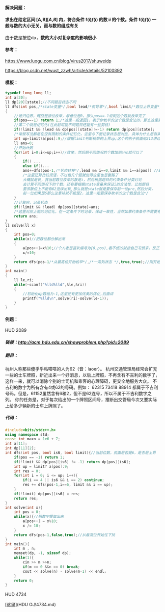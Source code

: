 #### 解决问题：

#### 求出在给定区间 [A,B][*A*,*B*] 内，符合条件 f(i)*f*(*i*) 的数 i*i* 的个数。条件 f(i)*f*(*i*) 一般与数的大小无关，而与数的组成有关

由于数是按位dp，**数的大小对复杂度的影响很小**

#### 参考：

https://www.luogu.com.cn/blog/virus2017/shuweidp

https://blog.csdn.net/wust_zzwh/article/details/52100392

#### 模板：

```cpp
typedef long long ll;
int a[20];
ll dp[20][state];//不同题目状态不同
ll dfs(int pos,/*state变量*/,bool lead/*前导零*/,bool limit/*数位上界变量*/)//不是每个题都要判断前导零
{
    //递归边界，既然是按位枚举，最低位是0，那么pos==-1说明这个数我枚举完了
    if(pos==-1) return 1;/*这里一般返回1，表示你枚举的这个数是合法的，那么这里就需要你在枚举时必须每一位都要满足题目条件，也就是说当前枚举到pos位，一定要保证前面已经枚举的数位是合法的。不过具体题目不同或者写法不同的话不一定要返回1 */
    //第二个就是记忆化(在此前可能不同题目还能有一些剪枝)
    if(!limit && !lead && dp[pos][state]!=-1) return dp[pos][state];
    /*常规写法都是在没有限制的条件记忆化，这里与下面记录状态是对应，具体为什么是有条件的记忆化后面会讲*/
    int up=limit?a[pos]:9;//根据limit判断枚举的上界up;这个的例子前面用213讲过了
    ll ans=0;
    //开始计数
    for(int i=0;i<=up;i++)//枚举，然后把不同情况的个数加到ans就可以了
    {
        if() ...
        else if()...
        ans+=dfs(pos-1,/*状态转移*/,lead && i==0,limit && i==a[pos]) //最后两个变量传参都是这样写的
        /*这里还算比较灵活，不过做几个题就觉得这里也是套路了
        大概就是说，我当前数位枚举的数是i，然后根据题目的约束条件分类讨论
        去计算不同情况下的个数，还有要根据state变量来保证i的合法性，比如题目
        要求数位上不能有62连续出现,那么就是state就是要保存前一位pre,然后分类，
        前一位如果是6那么这意味就不能是2，这里一定要保存枚举的这个数是合法*/
    }
    //计算完，记录状态
    if(!limit && !lead) dp[pos][state]=ans;
    /*这里对应上面的记忆化，在一定条件下时记录，保证一致性，当然如果约束条件不需要考虑lead，这里就是lead就完全不用考虑了*/
    return ans;
}
ll solve(ll x)
{
    int pos=0;
    while(x)//把数位都分解出来
    {
        a[pos++]=x%10;//个人老是喜欢编号为[0,pos),看不惯的就按自己习惯来，反正注意数位边界就行
        x/=10;
    }
    return dfs(pos-1/*从最高位开始枚举*/,/*一系列状态 */,true,true);//刚开始最高位都是有限制并且有前导零的，显然比最高位还要高的一位视为0嘛
}
int main()
{
    ll le,ri;
    while(~scanf("%lld%lld",&le,&ri))
    {
        //初始化dp数组为-1,这里还有更加优美的优化,后面讲
        printf("%lld\n",solve(ri)-solve(le-1));
    }
}
```

#### 例题：

HUD 2089

##### 链接：http://acm.hdu.edu.cn/showproblem.php?pid=2089

##### 题目：

杭州人称那些傻乎乎粘嗒嗒的人为62（音：laoer）。
杭州交通管理局经常会扩充一些的士车牌照，新近出来一个好消息，以后上牌照，不再含有不吉利的数字了，这样一来，就可以消除个别的士司机和乘客的心理障碍，更安全地服务大众。
不吉利的数字为所有含有4或62的号码。例如：
62315 73418 88914
都属于不吉利号码。但是，61152虽然含有6和2，但不是62连号，所以不属于不吉利数字之列。
你的任务是，对于每次给出的一个牌照区间号，推断出交管局今次又要实际上给多少辆新的士车上牌照了。

##### 代码：

```cpp
#include<bits/stdc++.h>
using namespace std;
const int maxn = 1e6 + 7;
int a[11];
int dp[11][2];
int dfs(int pos, bool is6, bool limit){//当前位数，前面是否是6，是否是上界
    if(pos == -1) return 1;
    if(!limit && dp[pos][is6] != -1) return dp[pos][is6];
    int up = limit? a[pos]:9;
    int res = 0;
    for(int i = 0; i <= up; i++){
        if(i == 4 || is6 && i == 2) continue;
        res += dfs(pos-1,i==6, limit && i == up); 
    }
    if(!limit) dp[pos][is6] = res;
    return res;
}
int solve(int x){
    int pos = 0;
    while(x){//把数字提取出来
        a[pos++] = x%10;
        x /= 10;
    }
    return dfs(pos-1,false,true);//从最高位开始往下找
}
int main(){
    int m , n;
    memset(dp, -1, sizeof dp);
    while(1){
        cin >> m >>n;
        if(m == 0 &&n == 0) break;
        cout << solve(n) - solve(m-1) << endl;
    }
    return 0;
}
```

HUD 4734

[这里](HDU OJ/4734.md)


